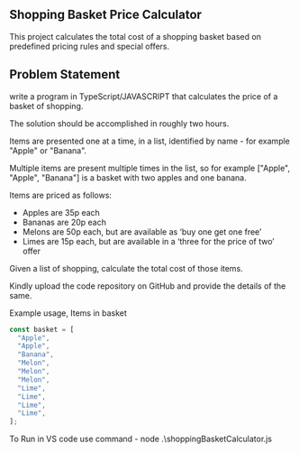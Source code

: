 ## Shopping Basket Price Calculator

This project calculates the total cost of a shopping basket based on predefined pricing rules and special offers.

## Problem Statement

write a program in TypeScript/JAVASCRIPT that calculates the price of a basket of shopping.

The solution should be accomplished in roughly two hours.

Items are presented one at a time, in a list, identified by name - for example "Apple" or "Banana".

Multiple items are present multiple times in the list, so for example ["Apple", "Apple", "Banana"] is a basket with two apples and one banana.

Items are priced as follows:

- Apples are 35p each
- Bananas are 20p each
- Melons are 50p each, but are available as ‘buy one get one free’
- Limes are 15p each, but are available in a ‘three for the price of two’ offer

Given a list of shopping, calculate the total cost of those items.

Kindly upload the code repository on GitHub and provide the details of the same.

Example usage, Items in basket

```js
const basket = [
  "Apple",
  "Apple",
  "Banana",
  "Melon",
  "Melon",
  "Melon",
  "Lime",
  "Lime",
  "Lime",
  "Lime",
];
```
To Run in VS code use command -  node .\shoppingBasketCalculator.js
